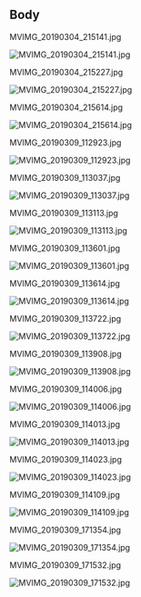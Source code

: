 ## Body

MVIMG_20190304_215141.jpg

![MVIMG_20190304_215141.jpg](imgs_body/MVIMG_20190304_215141.jpg)

MVIMG_20190304_215227.jpg

![MVIMG_20190304_215227.jpg](imgs_body/MVIMG_20190304_215227.jpg)

MVIMG_20190304_215614.jpg

![MVIMG_20190304_215614.jpg](imgs_body/MVIMG_20190304_215614.jpg)

MVIMG_20190309_112923.jpg

![MVIMG_20190309_112923.jpg](imgs_body/MVIMG_20190309_112923.jpg)

MVIMG_20190309_113037.jpg

![MVIMG_20190309_113037.jpg](imgs_body/MVIMG_20190309_113037.jpg)

MVIMG_20190309_113113.jpg

![MVIMG_20190309_113113.jpg](imgs_body/MVIMG_20190309_113113.jpg)

MVIMG_20190309_113601.jpg

![MVIMG_20190309_113601.jpg](imgs_body/MVIMG_20190309_113601.jpg)

MVIMG_20190309_113614.jpg

![MVIMG_20190309_113614.jpg](imgs_body/MVIMG_20190309_113614.jpg)

MVIMG_20190309_113722.jpg

![MVIMG_20190309_113722.jpg](imgs_body/MVIMG_20190309_113722.jpg)

MVIMG_20190309_113908.jpg

![MVIMG_20190309_113908.jpg](imgs_body/MVIMG_20190309_113908.jpg)

MVIMG_20190309_114006.jpg

![MVIMG_20190309_114006.jpg](imgs_body/MVIMG_20190309_114006.jpg)

MVIMG_20190309_114013.jpg

![MVIMG_20190309_114013.jpg](imgs_body/MVIMG_20190309_114013.jpg)

MVIMG_20190309_114023.jpg

![MVIMG_20190309_114023.jpg](imgs_body/MVIMG_20190309_114023.jpg)

MVIMG_20190309_114109.jpg

![MVIMG_20190309_114109.jpg](imgs_body/MVIMG_20190309_114109.jpg)

MVIMG_20190309_171354.jpg

![MVIMG_20190309_171354.jpg](imgs_body/MVIMG_20190309_171354.jpg)

MVIMG_20190309_171532.jpg

![MVIMG_20190309_171532.jpg](imgs_body/MVIMG_20190309_171532.jpg)
